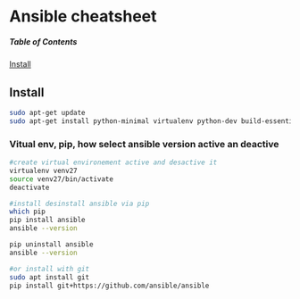 # Ansible cheatsheet

##### Table of Contents
[Install](#install)  

<a name="install"/>

## Install  
```bash
sudo apt-get update
sudo apt-get install python-minimal virtualenv python-dev build-essential
```
### Vitual env, pip, how select ansible version active an deactive

```bash
#create virtual environement active and desactive it
virtualenv venv27
source venv27/bin/activate
deactivate

#install desinstall ansible via pip
which pip
pip install ansible
ansible --version

pip uninstall ansible
ansible --version

#or install with git
sudo apt install git
pip install git+https://github.com/ansible/ansible

```
